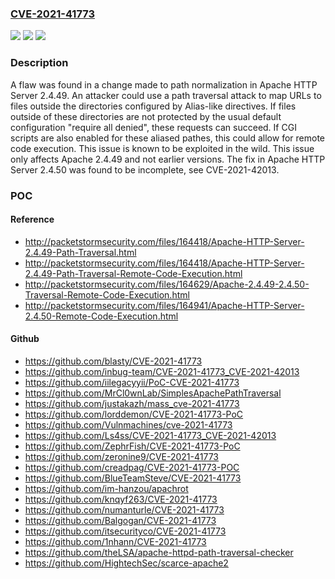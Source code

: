### [CVE-2021-41773](https://cve.mitre.org/cgi-bin/cvename.cgi?name=CVE-2021-41773)
![](https://img.shields.io/static/v1?label=Product&message=Apache%20HTTP%20Server&color=blue)
![](https://img.shields.io/static/v1?label=Version&message=Apache%20HTTP%20Server%202.4%3D%202.4.49%20&color=brighgreen)
![](https://img.shields.io/static/v1?label=Vulnerability&message=CWE-22%20Improper%20Limitation%20of%20a%20Pathname%20to%20a%20Restricted%20Directory%20('Path%20Traversal')&color=brighgreen)

### Description

A flaw was found in a change made to path normalization in Apache HTTP Server 2.4.49. An attacker could use a path traversal attack to map URLs to files outside the directories configured by Alias-like directives. If files outside of these directories are not protected by the usual default configuration "require all denied", these requests can succeed. If CGI scripts are also enabled for these aliased pathes, this could allow for remote code execution. This issue is known to be exploited in the wild. This issue only affects Apache 2.4.49 and not earlier versions. The fix in Apache HTTP Server 2.4.50 was found to be incomplete, see CVE-2021-42013.

### POC

#### Reference
- http://packetstormsecurity.com/files/164418/Apache-HTTP-Server-2.4.49-Path-Traversal.html
- http://packetstormsecurity.com/files/164418/Apache-HTTP-Server-2.4.49-Path-Traversal-Remote-Code-Execution.html
- http://packetstormsecurity.com/files/164629/Apache-2.4.49-2.4.50-Traversal-Remote-Code-Execution.html
- http://packetstormsecurity.com/files/164941/Apache-HTTP-Server-2.4.50-Remote-Code-Execution.html

#### Github
- https://github.com/blasty/CVE-2021-41773
- https://github.com/inbug-team/CVE-2021-41773_CVE-2021-42013
- https://github.com/iilegacyyii/PoC-CVE-2021-41773
- https://github.com/MrCl0wnLab/SimplesApachePathTraversal
- https://github.com/justakazh/mass_cve-2021-41773
- https://github.com/lorddemon/CVE-2021-41773-PoC
- https://github.com/Vulnmachines/cve-2021-41773
- https://github.com/Ls4ss/CVE-2021-41773_CVE-2021-42013
- https://github.com/ZephrFish/CVE-2021-41773-PoC
- https://github.com/zeronine9/CVE-2021-41773
- https://github.com/creadpag/CVE-2021-41773-POC
- https://github.com/BlueTeamSteve/CVE-2021-41773
- https://github.com/im-hanzou/apachrot
- https://github.com/knqyf263/CVE-2021-41773
- https://github.com/numanturle/CVE-2021-41773
- https://github.com/Balgogan/CVE-2021-41773
- https://github.com/itsecurityco/CVE-2021-41773
- https://github.com/1nhann/CVE-2021-41773
- https://github.com/theLSA/apache-httpd-path-traversal-checker
- https://github.com/HightechSec/scarce-apache2

